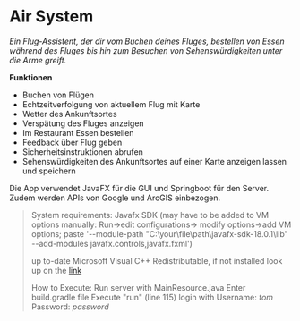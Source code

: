 # Air System
*Ein Flug-Assistent, der dir vom Buchen deines Fluges, bestellen von Essen während des Fluges bis hin zum Besuchen von Sehenswürdigkeiten unter die Arme greift.*

**Funktionen**
- Buchen von Flügen
- Echtzeitverfolgung von aktuellem Flug mit Karte
- Wetter des Ankunftsortes
- Verspätung des Fluges anzeigen
- Im Restaurant Essen bestellen
- Feedback über Flug geben
- Sicherheitsinstruktionen abrufen
- Sehenswürdigkeiten des Ankunftsortes auf einer Karte anzeigen lassen und speichern

Die App verwendet JavaFX für die GUI und Springboot für den Server.
Zudem werden APIs von Google und ArcGIS einbezogen.

> System requirements:
> Javafx SDK (may have to be added to VM options manually: Run->edit configurations-> modify options->add VM options;
>                 paste '--module-path "C:\your\file\path\javafx-sdk-18.0.1\lib" --add-modules javafx.controls,javafx.fxml')
> 
> up to-date Microsoft Visual C++ Redistributable, if not installed look up on the [link](https://docs.microsoft.com/en-us/cpp/windows/latest-supported-vc-redist?view=msvc-170)
> 
> How to Execute:
> Run server with MainResource.java
> Enter build.gradle file
> Execute "run" (line 115)
> login with
> Username: *tom*
> Password: *password*
